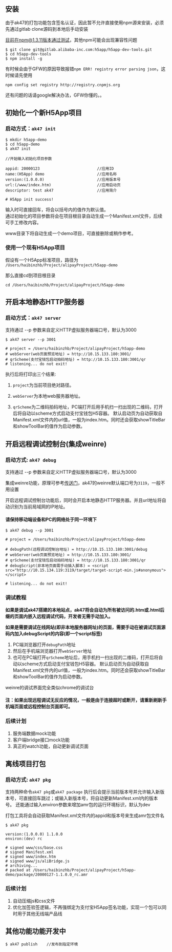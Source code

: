 ## 安装

由于ak47的打包功能包含签名认证，因此暂不允许直接使用npm源来安装，必须先通过gitlab clone源码到本地后手动安装

目前在npm@1.3.11版本通过测试，其他npm可能会出现兼容性问题

```
$ git clone git@gitlab.alibaba-inc.com:h5app/h5app-dev-tools.git
$ cd h5app-dev-tools
$ npm install -g
```

有时候会由于GFW的原因导致报错`npm ERR! registry error parsing json`，这时候请先使用
```
npm config set registry http://registry.cnpmjs.org
```
还有问题的话请google解决办法，GFW你懂的。。



## 初始化一个新H5App项目

### 启动方式：`ak47 init`

```
$ mkdir h5app-demo
$ cd h5app-demo
$ ak47 init

//开始输入初始化项目参数

appid: 20000123                         //应用ID
name:(H5App) demo                       //应用名称
version:(1.0.0.0)                       //应用版本号
url:(/www/index.htm)                    //应用启动页
descriptor: test ak47                   //应用简介

# H5App init success!
```
输入时可直接回车，将会以括号内的值作为默认值。<br/>
通过初始化的项目参数将会在项目根目录自动生成一个Manifest.xml文件，后续可手工修改内容。

www目录下将自动生成一个demo项目，可直接删除或稍作参考。

### 使用一个现有H5App项目

假设有一个H5App标准项目，路径为
`/Users/haibinzhb/Project/alipayProject/h5app-demo`

那么直接cd到项目根目录
```
cd /Users/haibinzhb/Project/alipayProject/h5app-demo
```

## 开启本地静态HTTP服务器

### 启动方式：`ak47 server`

支持通过 --p 参数来自定义HTTP虚拟服务器端口号，默认为3000

````
$ ak47 server --p 3001

# project = /Users/haibinzhb/Project/alipayProject/h5app-demo
# webServer(web页面预览地址) = http://10.15.133.180:3001/
# qrScheme(支付宝钱包启动拍码地址) = http://10.15.133.180:3001/qr
# listening... do not exit!
````
执行后将打印出三个结果:

1. `project`为当前项目绝对路径。

2. `webServer`为本地web服务器地址。

3. `qrScheme`为二维码拍码地址，PC端打开后用手机扫一扫出现的二维码，打开后将自动以scheme方式启动支付宝钱包H5容器。
默认启动页为自动获取自Manifest.xml文件内的url值，一般为index.htm。同时还会获取showTitleBar和showToolBar的值作为启动参数。



## 开启远程调试控制台(集成weinre)

### 启动方式: `ak47 debug`

支持通过 --p 参数来自定义HTTP虚拟服务器端口号，默认为3000

集成weinre功能，原理可参考[传送门](http://people.apache.org/~pmuellr/weinre/docs/latest/Home.html)，ak47的weinre默认端口号为`3119`，一般不用设置

开启远程调试控制台功能后，同时会开启本地静态HTTP服务器。并且url地址将自动识别为当前局域网的IP地址。

#### **请保持移动端设备和PC的网络处于同一环境下**

````
$ ak47 debug --p 3001

# project = /Users/haibinzhb/Project/alipayProject/h5app-demo

# debugPath(远程调试控制台地址) = http://10.15.133.180:3001/debug
# webServer(web页面预览地址) = http://10.15.133.180:3001/
# qrScheme(支付宝钱包启动拍码地址) = http://10.15.133.180:3001/qr
# debugScript(非本地页面需手动插入脚本) = <script src="http://10.15.134.119:3119/target/target-script-min.js#anonymous"></script>

# listening... do not exit!
````
### 调试教程

**如果是调试ak47搭建的本地站点，ak47将会自动为所有被访问的.htm或.html后缀的页面内嵌入远程调试代码，开发者无需手动加入。**

**如果是需要调试在线网站(即非本地服务器网址)的页面，需要手动在被调试页面源码内加入debugScript的内容(即一个script标签)**

1. PC端浏览器打开`debugPath`地址
2. 然后在手机端浏览器打开`webServer`地址
3. 也可在PC端打开`qrScheme`地址后，用手机扫一扫出现的二维码，打开后将自动以scheme方式启动支付宝钱包H5容器。
默认启动页为自动获取自Manifest.xml文件内的url值，一般为index.htm。同时还会获取showTitleBar和showToolBar的值作为启动参数。


weinre的调试界面完全类似chrome的调试台

#### 注：如果出现远程调试无反应的情况，一般是由于连接超时或断开，请重新刷新手机端页面或远程控制台页面即可。





### 后续计划
1. 服务端数据mock功能
2. 客户端bridge接口mock功能
3. 真正的watch功能，自动更新调试页面


## 离线项目打包

### 启动方式: `ak47 pkg`
支持两种命令`ak47 pkg`或`ak47 package`
执行后会提示当前版本号并允许输入新版本号，可直接回车跳过；或输入新版本号，将自动更新Manifest.xml内的版本号。
还能通过输入environ参数来增加amr包的运行环境标识，默认为dev

打包工具将会自动获取Manifest.xml文件内的appid和版本号来生成amr包文件名

```
$ ak47 pkg

version:(1.0.0.0) 1.1.0.0
environ:(dev) rc

# signed www/css/base.css
# signed Manifest.xml
# signed www/index.htm
# signed www/js/aliBridge.js
# archiving...
# packed at /Users/haibinzhb/Project/alipayProject/h5app-demo/package/20000127-1.1.0.0_rc.amr

```

### 后续计划

1. 自动压缩js和css文件
2. 优化加签验签逻辑，不再强绑定为支付宝H5App签名功能，实现一个包可以同时用于其他无线端产品线


## 其他功能功能开发中
```
$ ak47 publish    //发布到指定环境
```
